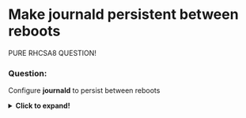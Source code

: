 # Make journald persistent between reboots

PURE RHCSA8 QUESTION!

### Question:
Configure **journald** to persist between reboots

<details>
 <summary><b>Click to expand!</b></summary>

### Answer:

* Usually **journald** does not preserve logs between reboots which can sometime makes troubleshooting pretty hard. 
 Enabling it to be persistent is pretty straightforward:

```
#edit the file /etc/systemd/journald.conf and change "#Storage=auto" to "Storage=persistent"
systemctl restart systemd-journald.service
```

and that's all. After reboot all logs will still be there.
### From `man journald.conf`:
> (...)  
> Storage= 
>> Controls where to store journal data. ... If "persistent", data will be stored preferably on disk, i.e. below the /var/log/journal hierarchy (which is created if needed), with a fallback to /run/log/journal (which is created if needed), during early boot and if the disk is not writable. "auto" behaves like "persistent" if the /var/log/journal directory exists, and "volatile" otherwise (the existence of the directory controls the storage mode)."

 </details>
